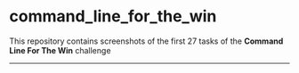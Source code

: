 # command_line_for_the_win

This repository contains screenshots of the first 27 tasks of the **Command Line For The Win** challenge

---


